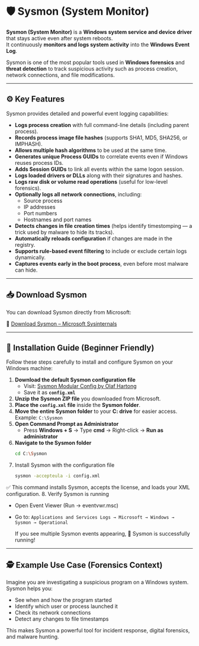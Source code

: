 # 🛡️ Sysmon (System Monitor)

**Sysmon (System Monitor)** is a **Windows system service and device driver** that stays active even after system reboots.  
It continuously **monitors and logs system activity** into the **Windows Event Log**.  

Sysmon is one of the most popular tools used in **Windows forensics** and **threat detection** to track suspicious activity such as process creation, network connections, and file modifications.

---

## ⚙️ Key Features

Sysmon provides detailed and powerful event logging capabilities:

- **Logs process creation** with full command-line details (including parent process).
- **Records process image file hashes** (supports SHA1, MD5, SHA256, or IMPHASH).
- **Allows multiple hash algorithms** to be used at the same time.
- **Generates unique Process GUIDs** to correlate events even if Windows reuses process IDs.
- **Adds Session GUIDs** to link all events within the same logon session.
- **Logs loaded drivers or DLLs** along with their signatures and hashes.
- **Logs raw disk or volume read operations** (useful for low-level forensics).
- **Optionally logs all network connections**, including:
  - Source process  
  - IP addresses  
  - Port numbers  
  - Hostnames and port names
- **Detects changes in file creation times** (helps identify timestomping — a trick used by malware to hide its tracks).
- **Automatically reloads configuration** if changes are made in the registry.
- **Supports rule-based event filtering** to include or exclude certain logs dynamically.
- **Captures events early in the boot process**, even before most malware can hide.

---

## 📥 Download Sysmon

You can download Sysmon directly from Microsoft:

🔗 [Download Sysmon – Microsoft Sysinternals](https://learn.microsoft.com/en-us/sysinternals/downloads/sysmon)

---

## 🧰 Installation Guide (Beginner Friendly)

Follow these steps carefully to install and configure Sysmon on your Windows machine:

1. **Download the default Sysmon configuration file**
   - Visit: [Sysmon Modular Config by Olaf Hartong](https://github.com/olafhartong/sysmon-modular)
   - Save it as **`config.xml`**
2. **Unzip the Sysmon ZIP file** you downloaded from Microsoft.
3. **Place the `config.xml` file** inside the **Sysmon folder**.
4. **Move the entire Sysmon folder** to your **C: drive** for easier access.  
   Example: `C:\Sysmon`
5. **Open Command Prompt as Administrator**  
   - Press **Windows + S** → Type **cmd** → Right-click → **Run as administrator**
6. **Navigate to the Sysmon folder**
   ```bash
   cd C:\Sysmon
   ```
7. Install Sysmon with the configuration file
   ```bash
   sysmon -accepteula -i config.xml
   ```
✅ This command installs Sysmon, accepts the license, and loads your XML configuration.
8. Verify Sysmon is running
   * Open Event Viewer (Run → eventvwr.msc)
   * Go to: `Applications and Services Logs → Microsoft → Windows → Sysmon → Operational`
     
     If you see multiple Sysmon events appearing, 🎉 Sysmon is successfully running!

---

## 🕵️ Example Use Case (Forensics Context)

Imagine you are investigating a suspicious program on a Windows system.
Sysmon helps you:
* See when and how the program started
* Identify which user or process launched it
* Check its network connections
* Detect any changes to file timestamps

This makes Sysmon a powerful tool for incident response, digital forensics, and malware hunting.
